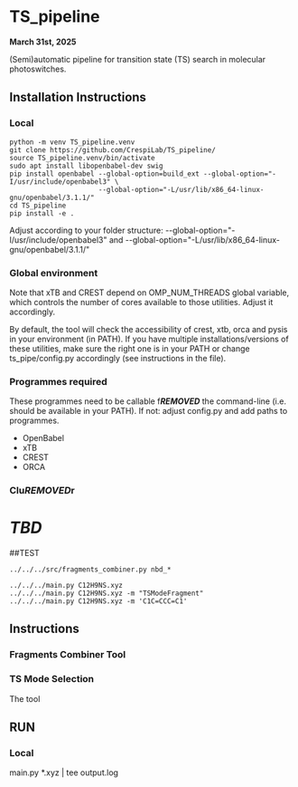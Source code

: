 # TS_pipeline
**March 31st, 2025**

 (Semi)automatic pipeline for transition state (TS) search in molecular photoswitches.

## Installation Instructions
### Local
```
python -m venv TS_pipeline.venv
git clone https://github.com/CrespiLab/TS_pipeline/
source TS_pipeline.venv/bin/activate
sudo apt install libopenbabel-dev swig
pip install openbabel --global-option=build_ext --global-option="-I/usr/include/openbabel3" \
                      --global-option="-L/usr/lib/x86_64-linux-gnu/openbabel/3.1.1/"
cd TS_pipeline
pip install -e .
```
Adjust according to your folder structure:
--global-option="-I/usr/include/openbabel3" and --global-option="-L/usr/lib/x86_64-linux-gnu/openbabel/3.1.1/"

### Global environment
Note that xTB and CREST depend on OMP_NUM_THREADS global variable, which controls the number of cores available to those utilities. Adjust it accordingly.

By default, the tool will check the accessibility of crest, xtb, orca and pysis in your environment (in PATH). If you have multiple installations/versions of these utilities, make sure the right one is in your PATH or change ts_pipe/config.py accordingly (see instructions in the file).

### Programmes required
These programmes need to be callable f***REMOVED*** the command-line (i.e. should be available in your PATH).
If not: adjust config.py and add paths to programmes.
- OpenBabel
- xTB
-  CREST
-  ORCA



### Clu***REMOVED***r



# *TBD*

##TEST
```
../../../src/fragments_combiner.py nbd_*

../../../main.py C12H9NS.xyz
../../../main.py C12H9NS.xyz -m "TSModeFragment"
../../../main.py C12H9NS.xyz -m 'C1C=CCC=C1'

```

## Instructions
### Fragments Combiner Tool

### TS Mode Selection
The tool 

## RUN
### Local
main.py *.xyz | tee output.log



